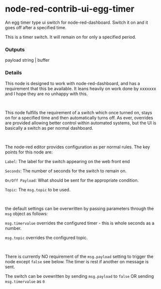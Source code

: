 # node-red-contrib-ui-egg-timer
An egg timer type ui switch for node-red-dashboard. Switch it on and it goes off after a specified time.
    <p>This is a timer switch. It will remain on for only a specified period.</p>
    <h3>Outputs</h3>
        <dl class="message-properties">
        <dt>payload
            <span class="property-type">string | buffer</span>
        </dt>
    <h3>Details</h3>
    <p>This node is designed to work with node-red-dashboard, and has a requirement that this be available. It leans heavily on work done by xxxxxxx and I hope they are no unhappy with this.</p>
    <br>
    <p>This node fulfills the requirement of a switch which once turned on, stays on for a specified time and then automatically turns off. 
        As ever, overrides are provided allowing better control within automated systems, but the UI is basically a switch as per normal dashboard.</p>
    <br>
    <p> The node-red editor provides configuration as per normal rules. The key points for this node are:</p>
    <p> <code>Label</code>: The label for the switch appearing on the web front end</p>
    <p> <code>Seconds</code>: The number of seconds for the switch to remain on.</p>
    <p> <code>On/Off Payload</code>: What should be sent for the appropriate condition.</p>
    <p> <code>Topic</code>: The <code>msg.topic</code> to be used.</p>
    <br>
    <p> the default settings can be overwritten by passing parameters through the <code>msg</code> object as follows: </p>
    <p> <code>msg.timervalue</code> overrides the configured timer - this is whole seconds as a number.</p>
    <p> <code>msg.topic</code> overrides the configured topic.</p>
    <br>
    <p> There is currently NO requirement of the <code>msg.payload</code> setting to trigger the node except <code>false</code> see below. The timer is rest if another on message is sent.</p>
    <p> The switch can be ovewritten by sending <code>msg.payload</code> to <code>false</code> OR sending <code>msg.timervalue</code> as <code>0</code></p>
    <br>

